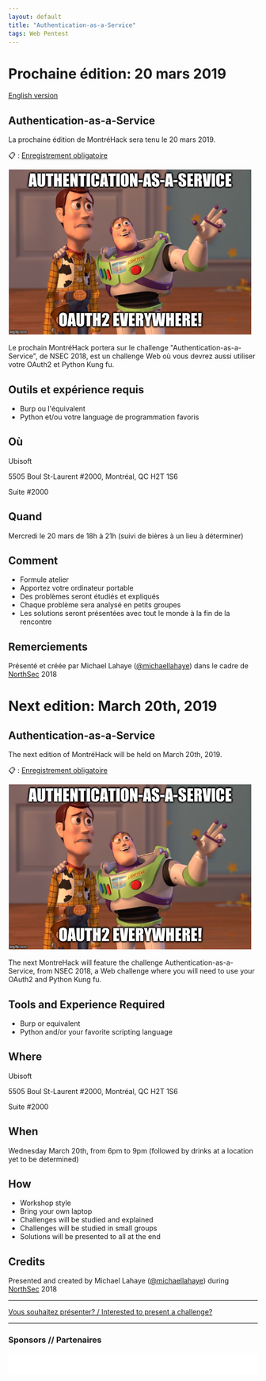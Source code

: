 ```yaml
---
layout: default
title: "Authentication-as-a-Service"
tags: Web Pentest
---
```


# Prochaine édition: 20 mars 2019

[English version](#english)

## Authentication-as-a-Service

La prochaine édition de MontréHack sera tenu le 20 mars 2019.

:clipboard: : [Enregistrement obligatoire](https://www.eventbrite.ca/e/copy-of-montrehack-authentication-as-a-service-tickets-58830109441)

![AaaS](/images/19-03_aaas.png)

Le prochain MontréHack portera sur le challenge "Authentication-as-a-Service", de NSEC 2018, est un challenge Web où vous devrez aussi utiliser votre OAuth2 et Python Kung fu.

## Outils et expérience requis

* Burp ou l'équivalent
* Python et/ou votre language de programmation favoris

## Où

Ubisoft

5505 Boul St-Laurent #2000, Montréal, QC H2T 1S6

Suite #2000

## Quand

Mercredi le 20 mars de 18h à 21h (suivi de bières à un lieu à déterminer)

## Comment
 
* Formule atelier
* Apportez votre ordinateur portable
* Des problèmes seront étudiés et expliqués
* Chaque problème sera analysé en petits groupes
* Les solutions seront présentées avec tout le monde à la fin de la rencontre

## Remerciements

Présenté et créée par Michael Lahaye ([@michaellahaye](https://twitter.com/michaellahaye)) dans le cadre de [NorthSec](https://nsec.io/) 2018

<a id="english"></a>

# Next edition: March 20th, 2019

## Authentication-as-a-Service

The next edition of MontréHack will be held on March 20th, 2019.

:clipboard: : [Enregistrement obligatoire](https://www.eventbrite.ca/e/copy-of-montrehack-authentication-as-a-service-tickets-58830109441)

![AaaS](/images/19-03_aaas.png)

The next MontreHack will feature the challenge Authentication-as-a-Service, from NSEC 2018, a Web challenge where you will need to use your OAuth2 and Python Kung fu.

## Tools and Experience Required

* Burp or equivalent
* Python and/or your favorite scripting language

## Where

Ubisoft

5505 Boul St-Laurent #2000, Montréal, QC H2T 1S6

Suite #2000

## When

Wednesday March 20th, from 6pm to 9pm (followed by drinks at a location yet to be determined)

## How

* Workshop style
* Bring your own laptop
* Challenges will be studied and explained
* Challenges will be studied in small groups
* Solutions will be presented to all at the end

## Credits

Presented and created by Michael Lahaye ([@michaellahaye](https://twitter.com/michaellahaye)) during [NorthSec](https://nsec.io/) 2018

<hr/>

[Vous souhaitez présenter? / Interested to present a challenge?](https://github.com/montrehack/montrehack.github.com/wiki/Present-at-Montrehack)

<hr/>

### Sponsors // Partenaires

[![Brasserie Benelux](/images/benelux.png)](http://brasseriebenelux.com/)
